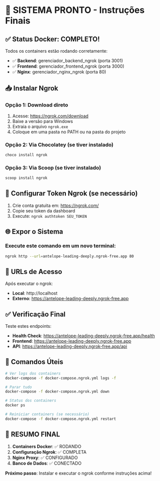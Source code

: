 # 🚀 SISTEMA PRONTO - Instruções Finais

## ✅ Status Docker: COMPLETO!

Todos os containers estão rodando corretamente:
- ✅ **Backend**: gerenciador_backend_ngrok (porta 3001)
- ✅ **Frontend**: gerenciador_frontend_ngrok (porta 3000) 
- ✅ **Nginx**: gerenciador_nginx_ngrok (porta 80)

## 📥 Instalar Ngrok

### Opção 1: Download direto
1. Acesse: https://ngrok.com/download
2. Baixe a versão para Windows
3. Extraia o arquivo `ngrok.exe` 
4. Coloque em uma pasta no PATH ou na pasta do projeto

### Opção 2: Via Chocolatey (se tiver instalado)
```powershell
choco install ngrok
```

### Opção 3: Via Scoop (se tiver instalado)
```powershell
scoop install ngrok
```

## 🔑 Configurar Token Ngrok (se necessário)

1. Crie conta gratuita em: https://ngrok.com/
2. Copie seu token da dashboard
3. Execute: `ngrok authtoken SEU_TOKEN`

## 🌐 Expor o Sistema

### Execute este comando em um novo terminal:
```bash
ngrok http --url=antelope-leading-deeply.ngrok-free.app 80
```

## 📍 URLs de Acesso

Após executar o ngrok:
- **Local**: http://localhost
- **Externo**: https://antelope-leading-deeply.ngrok-free.app

## ✅ Verificação Final

Teste estes endpoints:
- **Health Check**: https://antelope-leading-deeply.ngrok-free.app/health
- **Frontend**: https://antelope-leading-deeply.ngrok-free.app
- **API**: https://antelope-leading-deeply.ngrok-free.app/api

## 🔧 Comandos Úteis

```bash
# Ver logs dos containers
docker-compose -f docker-compose.ngrok.yml logs -f

# Parar tudo
docker-compose -f docker-compose.ngrok.yml down

# Status dos containers
docker ps

# Reiniciar containers (se necessário)
docker-compose -f docker-compose.ngrok.yml restart
```

## 🎯 RESUMO FINAL

1. **Containers Docker**: ✅ RODANDO
2. **Configuração Ngrok**: ✅ COMPLETA
3. **Nginx Proxy**: ✅ CONFIGURADO
4. **Banco de Dados**: ✅ CONECTADO

**Próximo passo**: Instalar e executar o ngrok conforme instruções acima!